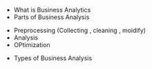 * What is Business Analytics
* Parts of Business Analysis
 - Preprocessing (Collecting , cleaning , moidify)
 - Analysis
 - OPtimization
 
* Types of Business Analysis
